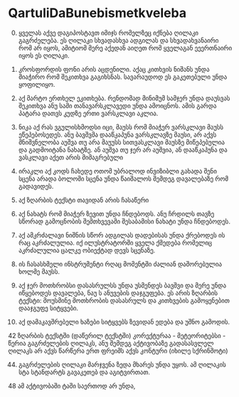 QartuliDaBunebismetkveleba
==========================

00. ყველას აქვე დაგიპოსტავთ იმიჯს რომელზეც იქნება ღილაკი გაგრძელება. ეს ღილაკი სხვადასხვა ადგილას და სხვადახვანაირი რომ არ იყოს, ამიტიომ  მერე აქედან აიღეთ  რომ ყველაგან ეეერთნაირი იყოს ეს ღილაკი.


19. კროსფორდის ფონი არის აცდენილი. აქაც კითხვის ნიშანს უნდა მიაჭირო რომ შეკითხვა გაგიხსნას. სავარაუდოდ ეს გაკეთებული უნდა ყოფილიყო.

22.  აქ მარტო ერთხელ ეკითხება. რენდომად მინიმუმ სამჯერ უნდა დაუსვას შეკითხვა ანუ სამი თანავარსკლავედი უნდა ამოიცნოს. ამის გარდა პატარა დათვს კუდზე ერთი ვარსკლავი აკლია.

23. ნიკა აქ რას ვგულისხმოდსი იცი, მაუსს რომ მიაჭერ ვარსკლავი მაუსს ეწეპებოსედეს. ანუ ბავშვმა დააწკაპუნა ვარსკლავზე მაუსი, არ აქვს მნიშვნელობა აუშვა თუ არა  მაუუსს სითვასკლავი მაუსზე მიწეპებულია და გადმოიტანა ნახატზე. ან აუშვა თუ ჯერ არ აუშვია, ან დააწკაპუნა და  ვასკლავი აქეთ არის მიმაგრებული

26. ირაკლი აქ კოდს ჩახედე  ოთომ უბრალოდ ინვიზიბლი გახადა შენი სცენა არადა ბოლოში სცენა უნდა წაიშალოს შემდეგ დავალებაზე რომ გადავიდეს.

27. აქ ზღარბის ტექსტი თავიდან არის ჩასაწერი

29. აქ ნახატს რომ მიაჭერ ზევით უნდა ჩნდებოდს. ანუ ჩრდილს თავზე სწორად გამოცნობის შემთხვევაში შესაბამისი ნახატი უნდა ჩნდებოდეს.

31. აქ ამკრძალავი ნიშნის სწორ ადგილას დადებისას უნდა ქრებოდეს ის რაც აკრძალულია. იქ ილუსტრატორში ყველა ქმედება რომელიც აკრძალულია ცალკე ობიექტად დევს სცენაზე.

33. ის ჩასასხმელი ინსტრუმენტი რღაც მომენტში ძალიან დაშორებულია ხოლმე მაუსს.


36. აქ ჯერ მოთხრობსი დასასრულსს უნდა უსმენდეს ბავშვი და მერე უნდა იწყებოდეს დავალება, ნაუ ს ანუვების დაჯგუფება. ეს არის ზღარბის ტექსტი: მოუსმინე მოთხრობის დასასრულს და კითხვების გამოყენებით დააჯგუფე სიტყვები.

38. აქ დამაკავშრებელი ხაზები სიტყვებს ზევიდან ედება და უშნო გამოდის.


42 
ზღარბის ტექსტში (დაწერილ ტექსტში) კორექტურაა - მეტეორიტებსი - წერია
გაგრძელების ღილაკს, ანუ შემდეგ აქტივობაზე გადასასვლელ ღილაკს არ აქვს წარწერა
ერთ ფრეიმს აქვს კონტური (იხილე სქრინშოტი)

44. გაგრძელების ღილაკი მარჯვენა ზედა მხარეს უნდა უყოს. ამ ღილაკის სტა სტანდარტს გავაკეთებ და აგიტვირთათ.


48 ამ აქტივობაში ტაში საერთოდ არ უნდა, 
